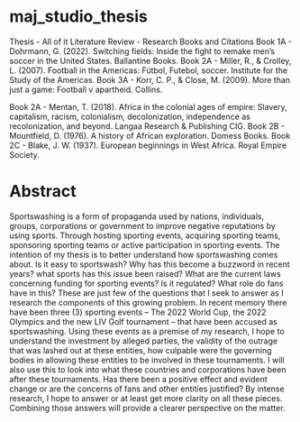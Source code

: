 # maj_studio_thesis
Thesis - All of it
Literature Review - Research Books and Citations
Book 1A - Dohrmann, G. (2022). Switching fields: Inside the fight to remake men’s soccer in the United States. Ballantine Books. 
Book 2A - Miller, R., & Crolley, L. (2007). Football in the Americas: Fútbol, Futebol, soccer. Institute for the Study of the Americas. 
Book 3A - Korr, C. P., & Close, M. (2009). More than just a game: Football v apartheid. Collins. 

Book 2A - Mentan, T. (2018). Africa in the colonial ages of empire: Slavery, capitalism, racism, colonialism, decolonization, independence as recolonization, and beyond. Langaa Research & Publishing CIG. 
Book 2B - Mountfield, D. (1976). A history of African exploration. Domess Books. 
Book 2C - Blake, J. W. (1937). European beginnings in West Africa. Royal Empire Society.


# Abstract
Sportswashing is a form of propaganda used by nations, individuals, groups, corporations or government to improve negative reputations by using sports. Through hosting sporting events, acquiring sporting teams, sponsoring sporting teams or active participation in sporting events. The intention of my thesis is to better understand how sportswashing comes about. Is it easy to sportswash? Why has this become a buzzword in recent years? what sports has this issue been raised? What are the current laws concerning funding for sporting events? Is it regulated? What role do fans have in this? These are just few of the questions that I seek to answer as I research the components of this growing problem. In recent memory there have been three (3) sporting events – The 2022 World Cup, the 2022 Olympics and the new LIV Golf tournament – that have been accused as sportswashing. Using these events as a premise of my research, I hope to understand the investment by alleged parties, the validity of the outrage that was lashed out at these entities, how culpable were the governing bodies in allowing these entities to be involved in these tournaments. I will also use this to look into what these countries and corporations have been after these tournaments. Has there been a positive effect and evident change or are the concerns of fans and other entities justified? By intense research, I hope to answer or at least get more clarity on all these pieces. Combining those answers will provide a clearer perspective on the matter.
